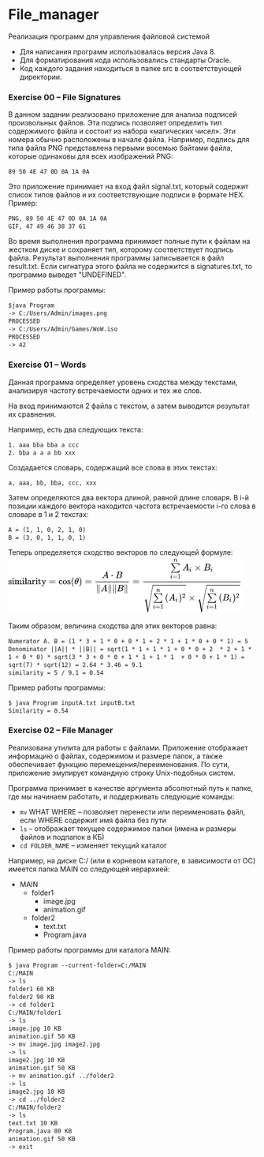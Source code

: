 # File_manager
Реализация программ для управления файловой системой

- Для написания программ использовалась версия Java 8.
- Для форматирования кода использовались стандарты Oracle.
- Код каждого задания находиться в папке src в соответствующей директории.


### Exercise 00 – File Signatures

В данном задании реализовано приложение для анализа подписей произвольных файлов. 
Эта подпись позволяет определить тип содержимого файла и состоит из набора «магических чисел». 
Эти номера обычно расположены в начале файла. 
Например, подпись для типа файла PNG представлена первыми восемью байтами файла, 
которые одинаковы для всех изображений PNG:
```
89 50 4E 47 0D 0A 1A 0A
```

Это приложение принимает на вход файл signal.txt, который содержит список типов файлов 
и их соответствующие подписи в формате HEX. 
Пример:

```
PNG, 89 50 4E 47 0D 0A 1A 0A
GIF, 47 49 46 38 37 61
```
Во время выполнения программа принимает полные пути к файлам на жестком диске и сохраняет тип, 
которому соответствует подпись файла. 
Результат выполнения программы записывается в файл result.txt.
Если сигнатура этого файла не содержится в signatures.txt, то программа выведет "UNDEFINED".

Пример работы программы:

```
$java Program
-> C:/Users/Admin/images.png
PROCESSED
-> C:/Users/Admin/Games/WoW.iso
PROCESSED
-> 42
```


### Exercise 01 – Words

Данная программа определяет уровень сходства между текстами, анализируя частоту встречаемости одних и тех же слов.

На вход принимаются 2 файла с текстом, а затем выводится результат их сравнения. 

Например, есть два следующих текста:

```
1. aaa bba bba a ссс
2. bba a a a bb xxx
```
Создадается словарь, содержащий все слова в этих текстах:
```
a, aaa, bb, bba, ccc, xxx
```
Затем определяются два вектора длиной, равной длине словаря. 
В i-й позиции каждого вектора находится частота встречаемости i-го слова в словаре в 1 и 2 текстах:
```
A = (1, 1, 0, 2, 1, 0)
B = (3, 0, 1, 1, 0, 1)
```

Теперь определяется сходство векторов по следующей формуле:
![formula](misc/images/formula.png)

Таким образом, величина сходства для этих векторов равна:
```
Numerator A. B = (1 * 3 + 1 * 0 + 0 * 1 + 2 * 1 + 1 * 0 + 0 * 1) = 5
Denominator ||A|| * ||B|| = sqrt(1 * 1 + 1 * 1 + 0 * 0 + 2  * 2 + 1 * 1 + 0 * 0) * sqrt(3 * 3 + 0 * 0 + 1 * 1 + 1 * 1  + 0 * 0 + 1 * 1) = sqrt(7) * sqrt(12) = 2.64 * 3.46 = 9.1
similarity = 5 / 9.1 = 0.54
```

Пример работы программы:
```
$ java Program inputA.txt inputB.txt
Similarity = 0.54
```


### Exercise 02 – File Manager

Реализована утилита для работы с файлами. 
Приложение отображает информацию о файлах, содержимом и размере папок, 
а также обеспечивает функцию перемещения/переименования. 
По сути, приложение эмулирует командную строку Unix-подобных систем.

Программа принимает в качестве аргумента абсолютный путь к папке, 
где мы начинаем работать, и поддерживать следующие команды:

- `mv` WHAT WHERE – позволяет перенести или переименовать файл, если WHERE содержит имя файла без пути
- `ls` – отображает текущее содержимое папки (имена и размеры файлов и подпапок в КБ)
- `cd FOLDER_NAME` – изменяет текущий каталог

Например, на диске C:/ (или в корневом каталоге, в зависимости от ОС) имеется папка MAIN со следующей иерархией:
- MAIN
  + folder1
    * image.jpg
    *	animation.gif
  +	folder2
    * text.txt
    *	Program.java

Пример работы программы для каталога MAIN:
```
$ java Program --current-folder=C:/MAIN
C:/MAIN
-> ls
folder1 60 KB
folder2 90 KB
-> cd folder1
C:/MAIN/folder1
-> ls
image.jpg 10 KB
animation.gif 50 KB
-> mv image.jpg image2.jpg
-> ls
image2.jpg 10 KB
animation.gif 50 KB
-> mv animation.gif ../folder2
-> ls
image2.jpg 10 KB
-> cd ../folder2
C:/MAIN/folder2
-> ls
text.txt 10 KB
Program.java 80 KB
animation.gif 50 KB
-> exit
```

